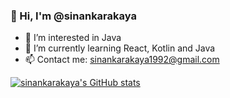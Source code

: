 ### 👋 Hi, I'm @sinankarakaya


- 🔭 I’m interested in Java
- 🌱 I’m currently learning React, Kotlin and Java
- 📫 Contact me: sinankarakaya1992@gmail.com

[![sinankarakaya's GitHub stats](https://github-readme-stats.vercel.app/api?username=sinankarakaya)](https://camo.githubusercontent.com/02e82be3f7cf41fe59a5e693fc839780663869fb3837708311aa354d54d15210/68747470733a2f2f6769746875622d726561646d652d73746174732e76657263656c2e6170702f6170693f757365726e616d653d616e7572616768617a72612673686f775f69636f6e733d7472756526686964653d636f6e74726962732c7072732663616368655f7365636f6e64733d3836343030267468656d653d67727576626f785f6c69676874)

